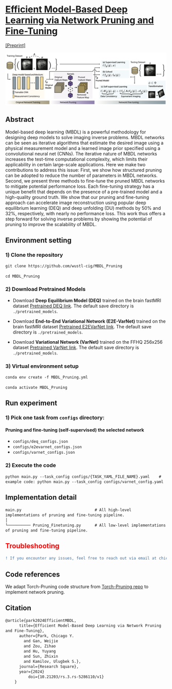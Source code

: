 # [Efficient Model-Based Deep Learning via Network Pruning and Fine-Tuning](https://www.researchsquare.com/article/rs-5286110/v1)

[[Preprint]](https://www.researchsquare.com/article/rs-5286110/v1)

<!-- ![result-gif1](./figures/thumbnail.gif) -->
<!-- <img src="./figures/thumbnail.gif" autoplay="false" loop="false"> -->
<!--
![result-gif1](./figures/inpainting.gif)
![result-git2](./figures/super_resolution.gif)
-->
![cover-img](./figures/cover.png)

## Abstract
Model-based deep learning (MBDL) is a powerful methodology for designing deep models to solve imaging inverse problems. MBDL networks can be seen as iterative algorithms that estimate the desired image using a physical measurement model and a learned image prior specified using a convolutional neural net (CNNs). The iterative nature of MBDL networks increases the test-time computational complexity, which limits their applicability in certain large-scale applications. Here we make two contributions to address this issue: First, we show how structured pruning can be adopted to reduce the number of parameters in MBDL networks. Second, we present three methods to fine-tune the pruned MBDL networks to mitigate potential performance loss. Each fine-tuning strategy has a unique benefit that depends on the presence of a pre-trained model and a high-quality ground truth. We show that our pruning and fine-tuning approach can accelerate image reconstruction using popular deep equilibrium learning (DEQ) and deep unfolding (DU) methods by 50% and 32%, respectively, with nearly no performance loss. This work thus offers a step forward for solving inverse problems by showing the potential of pruning to improve the scalability of MBDL.


## Environment setting

### 1) Clone the repository
```
git clone https://github.com/wustl-cig/MBDL_Pruning

cd MBDL_Pruning
```

### 2) Download Pretrained Models


- Download **Deep Equilibrium Model (DEQ)** trained on the brain fastMRI dataset [Pretrained DEQ link](https://drive.google.com/drive/folders/1jElnRoFv7b31fG0v6pTSQkelbSX3xGZh). The default save directory is `./pretrained_models`.

- Download **End-to-End Variational Network (E2E-VarNet)** trained on the brain fastMRI dataset [Pretrained E2EVarNet link](https://drive.google.com/drive/folders/1jElnRoFv7b31fG0v6pTSQkelbSX3xGZh). The default save directory is `./pretrained_models`.

- Download **Variational Network (VarNet)** trained on the FFHQ 256x256 dataset [Pretrained VarNet link](https://drive.google.com/drive/folders/1-2tUJ3tOU2AruyMYPB33x1aWVOQMSygM). The default save directory is `./pretrained_models`.

### 3) Virtual environment setup
```
conda env create -f MBDL_Pruning.yml

conda activate MBDL_Pruning
```

## Run experiment

### 1) Pick one task from `configs` directory:

#### Pruning and fine-tuning (self-supervised) the selected network

  - `configs/deq_configs.json`
  - `configs/e2evarnet_configs.json`
  - `configs/varnet_configs.json`

### 2) Execute the code

```
python main.py --task_config configs/{TASK_YAML_FILE_NAME}.yaml    # example code: python main.py --task_config configs/varnet_config.yaml
```

## Implementation detail

```
main.py                                # All high-level implementations of pruning and fine-tuning pipeline.
│   
└────────── Pruning_Finetuning.py      # All low-level implementations of pruning and fine-tuning pipeline.
```


<h2 style="color:red;">Troubleshooting</h2>

```diff
! If you encounter any issues, feel free to reach out via email at chicago@wustl.edu. 
```


## Code references

We adapt Torch-Pruning code structure from [Torch-Pruning repo](https://github.com/VainF/Torch-Pruning) to implement network pruning.

## Citation

```
@article{park2024EfficientMBDL,
	  title={Efficient Model-Based Deep Learning via Network Pruning and Fine-Tuning},
	  author={Park, Chicago Y.
		and Gan, Weijie
		and Zou, Zihao
		and Hu, Yuyang
		and Sun, Zhixin
		and Kamilov, Ulugbek S.},
	  journal={Research Square},
	  year={2024}
          doi={10.21203/rs.3.rs-5286110/v1}
	}
```
